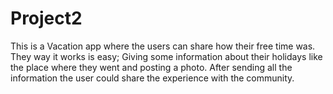 # Project2
This is a Vacation app where the users can share how their free time was.
They way it works is easy;  Giving some information about their holidays like the place where they went and posting
a photo. 
After sending all the information the user could share the experience with the community.
